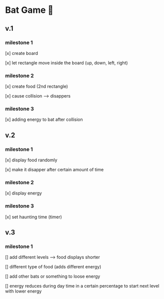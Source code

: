 # Bat Game 🦇

## v.1

### milestone 1

<p>[x] create board</p>
<p>[x] let rectangle move inside the board (up, down, left, right)</p>

### milestone 2

<p>[x] create food (2nd rectangle)</p>
<p>[x] cause collision --> disappers</p>

### milestone 3

<p>[x] adding energy to bat after collision</p>

## v.2

### milestone 1

<p>[x] display food randomly</p>
<p>[x] make it disapper after certain amount of time</p>

### milestone 2

<p>[x] display energy</p>

### milestone 3

<p>[x] set haunting time (timer)</p>

## v.3

### milestone 1

<p>[] add different levels --> food displays shorter</p>
<p>[] different type of food (adds different energy)</p>
<p>[] add other bats or something to loose energy</p>
<p>[] energy reduces during day time in a certain percentage to start next level with lower energy</p>
